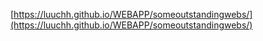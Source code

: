 [https://luuchh.github.io/WEBAPP/someoutstandingwebs/](https://luuchh.github.io/WEBAPP/someoutstandingwebs/)
